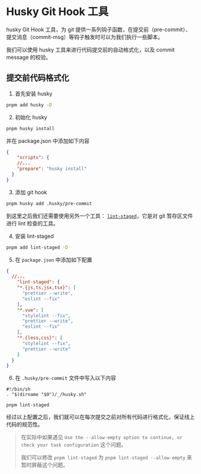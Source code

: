 # Husky Git Hook 工具

husky Git Hook 工具，为 git 提供一系列钩子函数，在提交前（pre-commit）、提交消息（commit-msg）等钩子触发时可以为我们执行一些脚本。

我们可以使用 husky 工具来进行代码提交前的自动格式化，以及 commit message 的校验。

## 提交前代码格式化

1. 首先安装 husky

```bash
pnpm add husky -D
```

2. 初始化 husky

```bash
pnpm husky install
```

并在 package.json 中添加如下内容

```json
{
	"scripts": {
    //...
    "prepare": "husky install"
  }
}
```

3. 添加 git hook

```bash
pnpm husky add .husky/pre-commit
```

到这里之后我们还需要使用另外一个工具： [`lint-staged`](https://www.npmjs.com/package/lint-staged)，它是对 git 暂存区文件进行 lint 检查的工具。

4. 安装 lint-staged

```bash
pnpm add lint-staged -D
```

5. 在 `package.json` 中添加如下配置

```json
{
  //...
	"lint-staged": {
    "*.{js,ts,jsx,tsx}": [
      "prettier --write",
      "eslint --fix"
    ],
    "*.vue": [
      "stylelint --fix",
      "prettier --write",
      "eslint --fix"
    ],
    "*.{less,css}": [
      "stylelint --fix",
      "prettier --write"
    ]
  }
}
```

6. 在 `.husky/pre-commit` 文件中写入以下内容

```shell
#!/bin/sh
. "$(dirname "$0")/_/husky.sh"

pnpm lint-staged
```

经过以上配置之后，我们就可以在每次提交之前对所有代码进行格式化，保证线上代码的规范性。


> 在实际中如果遇见 `Use the --allow-empty option to continue, or check your task configuration` 这个问题。
>
> 我们可以修改 `pnpm lint-staged` 为 `pnpm lint-staged --allow-empty` 来暂时屏蔽这个问题。